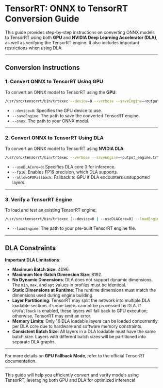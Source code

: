 
# TensorRT: ONNX to TensorRT Conversion Guide

This guide provides step-by-step instructions on converting ONNX models to TensorRT using both **GPU** and **NVIDIA Deep Learning Accelerator (DLA)**, as well as verifying the TensorRT engine. It also includes important restrictions when using DLA.

---

## Conversion Instructions

### 1. Convert ONNX to TensorRT Using GPU

To convert an ONNX model to TensorRT using the **GPU**:

```bash
/usr/src/tensorrt/bin/trtexec --device=0 --verbose --saveEngine=<output_engine.trt> --onnx=<model.onnx>
```

- `--device=0`: Specifies the GPU device to use.
- `--saveEngine`: The path to save the converted TensorRT engine.
- `--onnx`: The path to your ONNX model.

---

### 2. Convert ONNX to TensorRT Using DLA

To convert an ONNX model to TensorRT using **NVIDIA DLA**:

```bash
/usr/src/tensorrt/bin/trtexec --verbose --saveEngine=<output_engine.trt> --onnx=<model.onnx> --useDLACore=0 --fp16 --allowGPUFallback
```

- `--useDLACore=0`: Specifies DLA core 0 for inference.
- `--fp16`: Enables FP16 precision, which DLA supports.
- `--allowGPUFallback`: Fallback to GPU if DLA encounters unsupported layers.

---

### 3. Verify a TensorRT Engine

To load and test an existing TensorRT engine:

```bash
/usr/src/tensorrt/bin/trtexec [--device=0 | --useDLACore=0] --loadEngine=<output_engine.trt>
```

- `--loadEngine`: The path to your pre-built TensorRT engine file.

---

## DLA Constraints

**Important DLA Limitations**:
- **Maximum Batch Size**: 4096.
- **Maximum Non-Batch Dimension Size**: 8192.
- **No Dynamic Dimensions**: DLA does not support dynamic dimensions. The `min`, `max`, and `opt` values in profiles must be identical.
- **Static Dimensions at Runtime**: The runtime dimensions must match the dimensions used during engine building.
- **Layer Partitioning**: TensorRT may split the network into multiple DLA loadable sections if some layers cannot be processed by DLA. If `GPUFallback` is enabled, these layers will fall back to GPU execution; otherwise, TensorRT may emit an error.
- **Memory Limits**: Only 16 DLA loadable layers can be loaded concurrently per DLA core due to hardware and software memory constraints.
- **Consistent Batch Size**: All layers in a DLA loadable must have the same batch size. Layers with different batch sizes will be partitioned into separate DLA graphs.

---

For more details on **GPU Fallback Mode**, refer to the official TensorRT documentation.

---

This guide will help you efficiently convert and verify models using TensorRT, leveraging both GPU and DLA for optimized inference!
